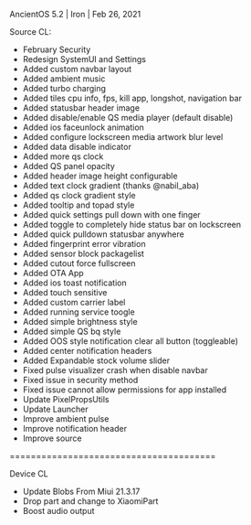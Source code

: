 AncientOS 5.2 | Iron | Feb 26, 2021

Source CL:

- February Security
- Redesign SystemUI and Settings
- Added custom navbar layout
- Added ambient music
- Added turbo charging
- Added tiles cpu info, fps, kill app, longshot, navigation bar
- Added statusbar header image
- Added disable/enable QS media player (default disable)
- Added ios faceunlock animation
- Added configure lockscreen media artwork blur level
- Added data disable indicator
- Added more qs clock
- Added QS panel opacity
- Added header image height configurable
- Added text clock gradient (thanks @nabil_aba)
- Added qs clock gradient style
- Added tooltip and topad style
- Added quick settings pull down with one finger
- Added toggle to completely hide status bar on lockscreen
- Added quick pulldown statusbar anywhere
- Added fingerprint error vibration
- Added sensor block packagelist
- Added cutout force fullscreen
- Added OTA App
- Added ios toast notification
- Added touch sensitive
- Added custom carrier label
- Added running service toogle
- Added simple brightness style
- Added simple QS bq style
- Added OOS style notification clear all button (toggleable)
- Added center notification headers
- Added Expandable stock volume slider 
- Fixed pulse visualizer crash when disable navbar
- Fixed issue in security method
- Fixed issue cannot allow permissions for app installed
- Update PixelPropsUtils
- Update Launcher
- Improve ambient pulse
- Improve notification header
- Improve source

=======================================

Device CL

- Update Blobs From Miui 21.3.17 
- Drop part and change to XiaomiPart
- Boost audio output
